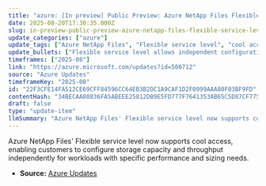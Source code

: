 ```yaml
---
title: "azure: [In preview] Public Preview: Azure NetApp Files Flexible service level now supports cool access"
date: 2025-08-20T17:30:35.000Z
slug: in-preview-public-preview-azure-netapp-files-flexible-service-level-now-supports-cool-access
update_categories: ["azure"]
update_tags: ["Azure NetApp Files", "Flexible service level", "cool access", "storage", "cloud"]
update_bullets: ["Flexible service level allows independent configuration of storage capacity and throughput.", "Supports workloads requiring high capacity with low throughput.", "Cool access is now supported in the Flexible service level.", "Enhances cost efficiency for less frequently accessed data."]
timeframes: ["2025-08"]
link: "https://azure.microsoft.com/updates?id=500712"
source: "Azure Updates"
timeframeKey: "2025-08"
id: "22F3CFE14FA512CE69CFF84596CC64EB3B2DC1A9CAF1D2F0999AAA80F03BF9FD"
contentHash: "34BECAA80836FA5ABEEE25812DB9E5FD777F7641353AB65C5D87CF775402A205"
draft: false
type: "update-item"
llmSummary: "Azure NetApp Files' Flexible service level now supports cool access, enabling customers to configure storage capacity and throughput independently for workloads with specific performance and sizing needs."
---
```


Azure NetApp Files' Flexible service level now supports cool access, enabling customers to configure storage capacity and throughput independently for workloads with specific performance and sizing needs.

- **Source:** [Azure Updates](https://azure.microsoft.com/updates?id=500712)
